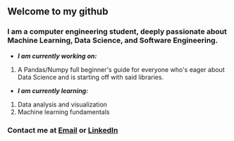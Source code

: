 ## Welcome to my github
### I am a computer engineering student, deeply passionate about Machine Learning, Data Science, and Software Engineering.
- ***I am currently working on:***
1. A Pandas/Numpy full beginner's guide for everyone who's eager about Data Science and is starting off with said libraries.
- ***I am currently learning:***
1. Data analysis and visualization
2. Machine learning fundamentals

### Contact me at [Email](saniafornow@gmail.com) or [LinkedIn](https://www.linkedin.com/in/sania-latifi-afshar-49000831a/)


<!--
**saniavill/saniavill** is a ✨ _special_ ✨ repository because its `README.md` (this file) appears on your GitHub profile.

Here are some ideas to get you started:

- 🔭 I’m currently working on ...
- 🌱 I’m currently learning ...
- 👯 I’m looking to collaborate on ...
- 🤔 I’m looking for help with ...
- 💬 Ask me about ...
- 📫 How to reach me: ...
- 😄 Pronouns: ...
- ⚡ Fun fact: ...
-->
